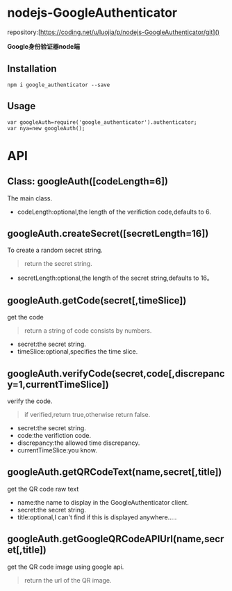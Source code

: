 # nodejs-GoogleAuthenticator

repository:[https://coding.net/u/luojia/p/nodejs-GoogleAuthenticator/git]()

**Google身份验证器node端**

## Installation

``````
npm i google_authenticator --save
``````

## Usage

``````
var googleAuth=require('google_authenticator').authenticator;
var nya=new googleAuth();
``````

# API
## Class:    googleAuth([codeLength=6])
The main class.

 - codeLength:optional,the length of the verifiction code,defaults to 6.



## googleAuth.createSecret([secretLength=16])
To create a random secret string.
> return the secret string.

 - secretLength:optional,the length of the secret string,defaults to 16。




## googleAuth.getCode(secret[,timeSlice])
get the code
> return a string of code consists by numbers.

 - secret:the secret string.
 - timeSlice:optional,specifies the time slice.



## googleAuth.verifyCode(secret,code[,discrepancy=1,currentTimeSlice])
verify the code.
> if verified,return true,otherwise return false.

 - secret:the secret string.
 - code:the verifiction code.
 - discrepancy:the allowed time discrepancy.
 - currentTimeSlice:you know.


## googleAuth.getQRCodeText(name,secret[,title])
get the QR code raw text

 - name:the name to display in the GoogleAuthenticator client.
 - secret:the secret string.
 - title:optional,I can't find if this is displayed anywhere.....

## googleAuth.getGoogleQRCodeAPIUrl(name,secret[,title])
get the QR code image using google api.
> return the url of the QR image.

